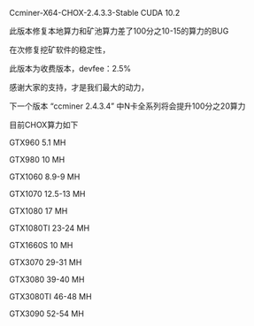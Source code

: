 Ccminer-X64-CHOX-2.4.3.3-Stable CUDA 10.2

此版本修复本地算力和矿池算力差了100分之10-15的算力的BUG

在次修复挖矿软件的稳定性，

此版本为收费版本，devfee：2.5%

感谢大家的支持，才是我们最大的动力，

下一个版本 “ccminer 2.4.3.4” 中N卡全系列将会提升100分之20算力

目前CHOX算力如下

GTX960      5.1 MH

GTX980      10 MH

GTX1060     8.9-9 MH

GTX1070     12.5-13 MH

GTX1080     17 MH

GTX1080TI   23-24 MH

GTX1660S    10 MH

GTX3070     29-31 MH

GTX3080     39-40 MH

GTX3080TI   46-48 MH

GTX3090     52-54 MH
